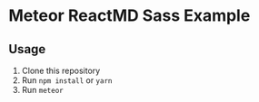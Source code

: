 # Meteor ReactMD Sass Example

## Usage

1. Clone this repository
2. Run ```npm install``` or ```yarn```
3. Run ```meteor```
